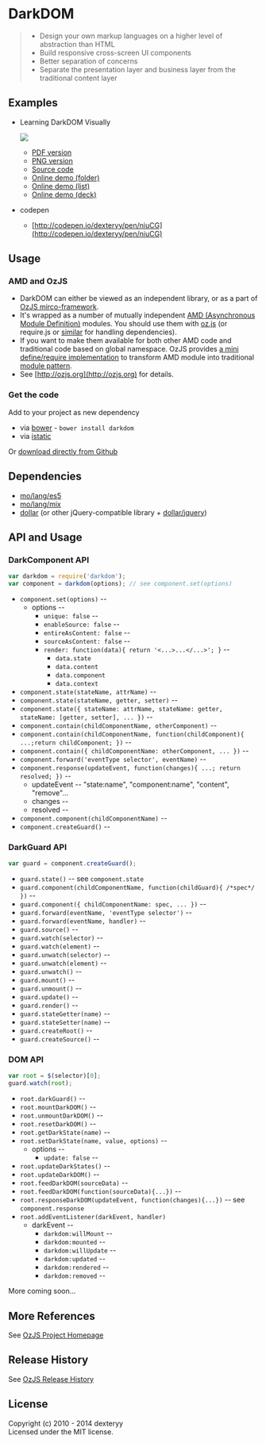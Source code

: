 
# DarkDOM

> * Design your own markup languages on a higher level of abstraction than HTML
> * Build responsive cross-screen UI components
> * Better separation of concerns
> * Separate the presentation layer and business layer from the traditional content layer

## Examples

* Learning DarkDOM Visually

  [![](http://douban-f2e.github.io/cardkit-demo-darkdom/darkdom_thumbnail.png)](http://douban-f2e.github.io/cardkit-demo-darkdom/darkdom.pdf)

  * [PDF version](http://douban-f2e.github.io/cardkit-demo-darkdom/darkdom.pdf)
  * [PNG version](http://douban-f2e.github.io/cardkit-demo-darkdom/darkdom.png)
  * [Source code](https://github.com/douban-f2e/cardkit-demo-darkdom)
  * [Online demo (folder)](http://douban-f2e.github.io/cardkit-demo-darkdom/folder.html)
  * [Online demo (list)](http://douban-f2e.github.io/cardkit-demo-darkdom/index.html)
  * [Online demo (deck)](http://douban-f2e.github.io/cardkit-demo-darkdom/deck.html)

* codepen
  * [http://codepen.io/dexteryy/pen/niuCG](http://codepen.io/dexteryy/pen/niuCG)

## Usage

### AMD and OzJS

* DarkDOM can either be viewed as an independent library, or as a part of [OzJS mirco-framework](http://ozjs.org/#framework).
* It's wrapped as a number of mutually independent [AMD (Asynchronous Module Definition)](https://github.com/amdjs/amdjs-api/wiki/AMD) modules. You should use them with [oz.js](http://ozjs.org/#start) (or require.js or [similar](http://wiki.commonjs.org/wiki/Implementations) for handling dependencies). 
* If you want to make them available for both other AMD code and traditional code based on global namespace. OzJS provides [a mini define/require implementation](http://ozjs.org/examples/adapter/) to transform AMD module into traditional [module pattern](http://www.adequatelygood.com/2010/3/JavaScript-Module-Pattern-In-Depth).
* See [http://ozjs.org](http://ozjs.org) for details.

### Get the code

Add to your project as new dependency

* via [bower](http://bower.io/) - `bower install darkdom`
* via [istatic](http://ozjs.org/istatic)

Or [download directly from Github](https://github.com/dexteryy/DarkDOM/blob/master/darkdom.js)

## Dependencies

* [mo/lang/es5](https://github.com/dexteryy/mo)
* [mo/lang/mix](https://github.com/dexteryy/mo)
* [dollar](https://github.com/dexteryy/DollarJS) (or other jQuery-compatible library + [dollar/jquery](https://github.com/dexteryy/DollarJS/blob/master/dollar/jquery.js))  

## API and Usage

### DarkComponent API

```javascript
var darkdom = require('darkdom');
var component = darkdom(options); // see component.set(options)
```

* `component.set(options)` -- 
    * options --
        * `unique: false` -- 
        * `enableSource: false` --
        * `entireAsContent: false` --
        * `sourceAsContent: false` --
        * `render: function(data){ return '<...>...</...>'; }` -- 
            * `data.state`
            * `data.content` 
            * `data.component`
            * `data.context`
* `component.state(stateName, attrName)` --
* `component.state(stateName, getter, setter)` --
* `component.state({ stateName: attrName, stateName: getter, stateName: [getter, setter], ... })` --
* `component.contain(childComponentName, otherComponent)` --
* `component.contain(childComponentName, function(childComponent){ ...;return childComponent; })` --
* `component.contain({ childComponentName: otherComponent, ... })` --
* `component.forward('eventType selector', eventName)` --
* `component.response(updateEvent, function(changes){ ...; return resolved; })` --
    * updateEvent -- "state:name", "component:name", "content", "remove"...
    * changes --
    * resolved -- 
* `component.component(childComponentName)` --
* `component.createGuard()` --

### DarkGuard API

```javascript
var guard = component.createGuard();
```

* `guard.state()` -- see `component.state`
* `guard.component(childComponentName, function(childGuard){ /*spec*/  })` --
* `guard.component({ childComponentName: spec, ... })` --
* `guard.forward(eventName, 'eventType selector')` --
* `guard.forward(eventName, handler)` --
* `guard.source()` --
* `guard.watch(selector)` --
* `guard.watch(element)` --
* `guard.unwatch(selector)` --
* `guard.unwatch(element)` --
* `guard.unwatch()` --
* `guard.mount()` --
* `guard.unmount()` --
* `guard.update()` --
* `guard.render()` --
* `guard.stateGetter(name)` --
* `guard.stateSetter(name)` --
* `guard.createRoot()` --
* `guard.createSource()` --

### DOM API

```javascript
var root = $(selector)[0];
guard.watch(root);
```

* `root.darkGuard()` --
* `root.mountDarkDOM()` --
* `root.unmountDarkDOM()` --
* `root.resetDarkDOM()` --
* `root.getDarkState(name)` --
* `root.setDarkState(name, value, options)` --
    * options --
        * `update: false` -- 
* `root.updateDarkStates()` --
* `root.updateDarkDOM()` --
* `root.feedDarkDOM(sourceData)` --
* `root.feedDarkDOM(function(sourceData){...})` --
* `root.responseDarkDOM(updateEvent, function(changes){...})` -- see `component.response`
* `root.addEventListener(darkEvent, handler)`
    * darkEvent --
        * `darkdom:willMount` --
        * `darkdom:mounted` --
        * `darkdom:willUpdate` --
        * `darkdom:updated` --
        * `darkdom:rendered` --
        * `darkdom:removed` --

More coming soon...


## More References

See [OzJS Project Homepage](http://ozjs.org/)

## Release History

See [OzJS Release History](http://ozjs.org/#release)

## License

Copyright (c) 2010 - 2014 dexteryy  
Licensed under the MIT license.


